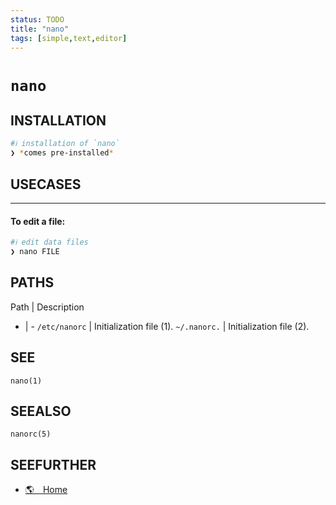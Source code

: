 ```yaml
---
status: TODO
title: "nano"
tags: [simple,text,editor]
---
```


# `nano`

## INSTALLATION


```bash
#ℹ︎ installation of `nano`
❯ *comes pre-installed*
```


## USECASES

----
#### To edit a file:


```bash
#ℹ︎ edit data files
❯ nano FILE
```



## PATHS

Path | Description
- | -
`/etc/nanorc` | Initialization file (1).
`~/.nanorc.` | Initialization file (2).

## SEE

    nano(1)

## SEEALSO

    nanorc(5)

## SEEFURTHER

- [🌎 Home](http://www.nano-editor.org/)
